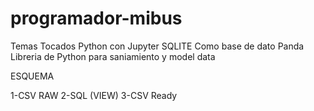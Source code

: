 # programador-mibus
Temas Tocados
Python con Jupyter
SQLITE Como base de dato
Panda Libreria de Python para saniamiento y model data

ESQUEMA

1-CSV RAW
2-SQL (VIEW)
3-CSV Ready
